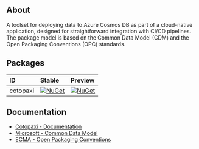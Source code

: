 ## About

A toolset for deploying data to Azure Cosmos DB as part of a cloud-native application, designed for straightforward integration with CI/CD pipelines. The package model is based on the Common Data Model (CDM) and the Open Packaging Conventions (OPC) standards.

## Packages

|ID|Stable|Preview|
|:-|:-|:-|
|cotopaxi|[![NuGet](https://img.shields.io/nuget/v/cotopaxi?style=flat-square)](https://nuget.org/packages/cotopaxi)|[![NuGet](https://img.shields.io/nuget/vpre/cotopaxi?style=flat-square)](https://nuget.org/packages/cotopaxi)|

## Documentation

- [Cotopaxi - Documentation](https://alexanderkozlenko.github.io/cotopaxi)
- [Microsoft - Common Data Model](https://learn.microsoft.com/en-us/common-data-model)
- [ECMA - Open Packaging Conventions](https://ecma-international.org/publications-and-standards/standards/ecma-376)
